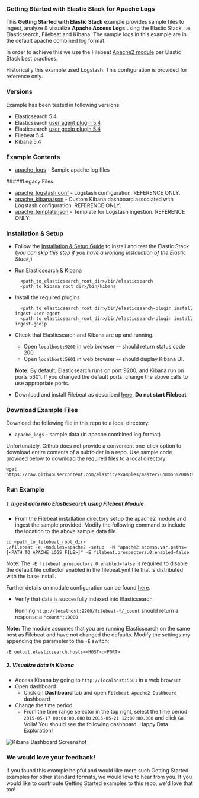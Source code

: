 ### Getting Started with Elastic Stack for Apache Logs

This **Getting Started with Elastic Stack** example provides sample files to ingest, analyze & visualize **Apache Access Logs** using the Elastic Stack, i.e. Elasticsearch, Filebeat and Kibana. The sample logs in this example are in the default apache combined log format.

In order to achieve this we use the Filebeat [Apache2 module](https://www.elastic.co/guide/en/beats/filebeat/5.4/filebeat-module-apache2.html) per Elastic Stack best practices.

Historically this example used Logstash. This configuration is provided for reference only.

### Versions

Example has been tested in following versions:

- Elasticsearch 5.4
- Elasticsearch [user agent plugin 5.4](https://www.elastic.co/guide/en/elasticsearch/plugins/5.4/ingest-user-agent.html)
- Elasticsearch [user geoip plugin 5.4](https://www.elastic.co/guide/en/elasticsearch/plugins/5.4/ingest-geoip.html)
- Filebeat 5.4
- Kibana 5.4

### Example Contents

* [apache_logs](https://github.com/elastic/examples/blob/master/Common%20Data%20Formats/apache_logs/apache_logs) - Sample apache log files

#####Legacy Files:

* [apache_logstash.conf](https://github.com/elastic/examples/blob/master/Common%20Data%20Formats/apache_logs/logstash/apache_logstash.conf) -  Logstash configuration. REFERENCE ONLY.
* [apache_kibana.json](https://github.com/elastic/examples/blob/master/Common%20Data%20Formats/apache_logs/logstash/apache_kibana.json) - Custom Kibana dashboard associated with Logstash configuration. REFERENCE ONLY.
* [apache_template.json](https://github.com/elastic/examples/blob/master/Common%20Data%20Formats/apache_logs/logstash/apache_template.json) - Template for Logstash ingestion. REFERENCE ONLY.

### Installation & Setup

* Follow the [Installation & Setup Guide](https://github.com/elastic/examples/blob/master/Installation%20and%20Setup.md) to install and test the Elastic Stack (*you can skip this step if you have a working installation of the Elastic Stack,*)

* Run Elasticsearch & Kibana

  ```shell
    <path_to_elasticsearch_root_dir>/bin/elasticsearch
    <path_to_kibana_root_dir>/bin/kibana
    ```

* Install the required plugins

  ```shell
    <path_to_elasticsearch_root_dir>/bin/elasticsearch-plugin install ingest-user-agent
    <path_to_elasticsearch_root_dir>/bin/elasticsearch-plugin install ingest-geoip
    ```
* Check that Elasticsearch and Kibana are up and running.
  - Open `localhost:9200` in web browser -- should return status code 200
  - Open `localhost:5601` in web browser -- should display Kibana UI.

  **Note:** By default, Elasticsearch runs on port 9200, and Kibana run on ports 5601. If you changed the default ports, change   the above calls to use appropriate ports.

* Download and install Filebeat as described [here](https://www.elastic.co/guide/en/beats/filebeat/5.4/filebeat-installation.html). **Do not start Filebeat**


### Download Example Files

Download the following file in this repo to a local directory:

- `apache_logs` - sample data (in apache combined log format)

Unfortunately, Github does not provide a convenient one-click option to download entire contents of a subfolder in a repo. Use sample code provided below to download the required files to a local directory:

```shell
wget https://raw.githubusercontent.com/elastic/examples/master/Common%20Data%20Formats/apache_logs/apache_logs
```

### Run Example
##### 1. Ingest data into Elasticsearch using Filebeat Module

* From the Filebeat installation directory setup the apache2 module and ingest the sample provided. Modify the following command to include the location to the above sample data file.

```shell
cd <path_to_filebeat_root_dir>
./filebeat -e -modules=apache2 -setup  -M "apache2.access.var.paths=[<PATH_TO_APACHE_LOGS_FILE>]" -E filebeat.prospectors.0.enabled=false
```

Note: The `-E filebeat.prospectors.0.enabled=false` is required to disable the default file collector enabled in the filebeat.yml file that is distributed with the base install. 

Further details on module configuration can be found [here](https://www.elastic.co/guide/en/beats/filebeat/current/_tutorial.html).

* Verify that data is succesfully indexed into Elasticsearch

  Running `http://localhost:9200/filebeat-*/_count` should return a response a `"count":10000`

 **Note:** The module assumes that you are running Elasticsearch on the same host as Filebeat and have not changed the defaults. Modify the settings my appending the parameter to the `-E` switch:
 
 `-E output.elasticsearch.hosts=<HOST>:<PORT>`
 
##### 2. Visualize data in Kibana

* Access Kibana by going to `http://localhost:5601` in a web browser
* Open dashboard
    * Click on **Dashboard** tab and open `Filebeat Apache2 Dashboard` dashboard
* Change the time period
    * From the time range selector in the top right, select the time period `2015-05-17 00:00:00.000` to `2015-05-21 12:00:00.000` and click `Go`
Voila! You should see the following dashboard. Happy Data Exploration!

![Kibana Dashboard Screenshot](https://github.com/elastic/examples/blob/master/Common%20Data%20Formats/apache_logs/apache_dashboard.jpg?raw=true)

### We would love your feedback!
If you found this example helpful and would like more such Getting Started examples for other standard formats, we would love to hear from you. If you would like to contribute Getting Started examples to this repo, we'd love that too!
